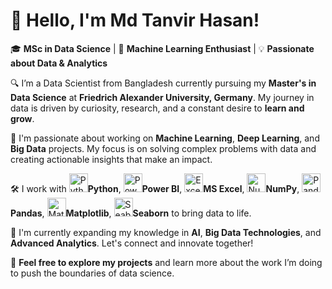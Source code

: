 <h1>👋 Hello, I'm Md Tanvir Hasan!</h1>

<p>🎓 <strong>MSc in Data Science</strong> | 🚀 <strong>Machine Learning Enthusiast</strong> | 💡 <strong>Passionate about Data & Analytics</strong></p>

<p>🔍 I’m a Data Scientist from Bangladesh currently pursuing my <strong>Master's in Data Science</strong> at <strong>Friedrich Alexander University, Germany</strong>. My journey in data is driven by curiosity, research, and a constant desire to <strong>learn and grow</strong>.</p>

<p>💼 I'm passionate about working on <strong>Machine Learning</strong>, <strong>Deep Learning</strong>, and <strong>Big Data</strong> projects. My focus is on solving complex problems with data and creating actionable insights that make an impact.</p>

<p>🛠️ I work with 
    <img src="https://upload.wikimedia.org/wikipedia/commons/0/0d/Python_logo.svg" alt="Python" width="30" height="30"><strong>Python</strong>, 
    <img src="https://upload.wikimedia.org/wikipedia/commons/0/01/Power_BI_Logo.svg" alt="Power BI" width="30" height="30"><strong>Power BI</strong>, 
    <img src="https://upload.wikimedia.org/wikipedia/commons/4/4e/Microsoft_Excel_2013-2019_logo.svg" alt="Excel" width="30" height="30"><strong>MS Excel</strong>, 
    <img src="https://upload.wikimedia.org/wikipedia/commons/1/18/NumPy_logo_2020.svg" alt="NumPy" width="30" height="30"><strong>NumPy</strong>, 
    <img src="https://upload.wikimedia.org/wikipedia/commons/0/01/Pandas_logo.svg" alt="Pandas" width="30" height="30"><strong>Pandas</strong>, 
    <img src="https://upload.wikimedia.org/wikipedia/commons/8/84/Matplotlib_logo.svg" alt="Matplotlib" width="30" height="30"><strong>Matplotlib</strong>, 
    <img src="https://upload.wikimedia.org/wikipedia/commons/a/a4/Seaborn_logo.svg" alt="Seaborn" width="30" height="30"><strong>Seaborn</strong> to bring data to life.</p>

<p>🌱 I'm currently expanding my knowledge in <strong>AI</strong>, <strong>Big Data Technologies</strong>, and <strong>Advanced Analytics</strong>. Let's connect and innovate together!</p>

<p>🔗 <strong>Feel free to explore my projects</strong> and learn more about the work I’m doing to push the boundaries of data science.</p>



